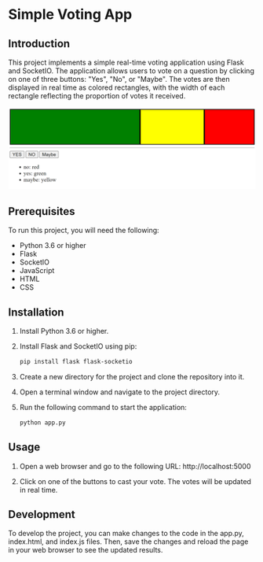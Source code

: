 # Simple Voting App
## Introduction
This project implements a simple real-time voting application using Flask and SocketIO. The application allows users to vote on a question by clicking on one of three buttons: "Yes", "No", or "Maybe". The votes are then displayed in real time as colored rectangles, with the width of each rectangle reflecting the proportion of votes it received.

![votes photo](https://github.com/SORVER/Simple-Voting-App/blob/main/vote3/images/Screenshot%202023-11-18%20235913.png)

## Prerequisites
To run this project, you will need the following:

- Python 3.6 or higher
- Flask
- SocketIO
- JavaScript
- HTML
- CSS
## Installation
1. Install Python 3.6 or higher.

2. Install Flask and SocketIO using pip:
   ```bash
   pip install flask flask-socketio

3. Create a new directory for the project and clone the repository into it.

4. Open a terminal window and navigate to the project directory.

5. Run the following command to start the application:
    ```bash
    python app.py

## Usage
1. Open a web browser and go to the following URL: http://localhost:5000

2. Click on one of the buttons to cast your vote. The votes will be updated in real time.
## Development
To develop the project, you can make changes to the code in the app.py, index.html, and index.js files. Then, save the changes and reload the page in your web browser to see the updated results.
